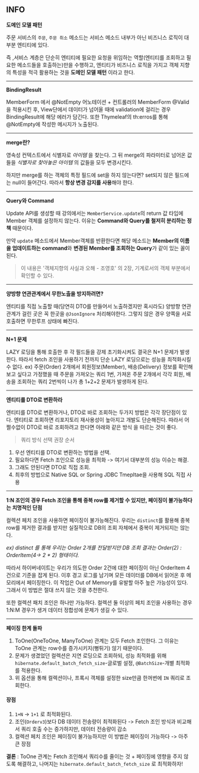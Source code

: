 ## INFO

**도메인 모델 패턴**

주문 서비스의 `주문`, `주문 취소` 메소드는 서비스 메소드 내부가 아닌 비즈니스 로직이 대부분 엔티티에 있다. 

즉 ,서비스 계층은 단순히 엔티티에 필요한 요청을 위임하는 역할(엔티티를 조회하고 필요한 메소드들을 호출하는)만을 수행하고, 엔티티가 비즈니스 로직을 가지고 객체 지향의 특성을 적극 활용하는 것을 **도메인 모델 패턴** 이라고 한다.

---
**BindingResult**

MemberForm 에서 @NotEmpty 어노테이션 + 컨트롤러의 MemberForm @Valid을 적용시킨 후, View단에서 데이터가 넘어올 때에 validation에 걸리는 경우 
BindingResult에 해당 에러가 담긴다. 또한 Thymeleaf의 th:erros를 통해 @NotEmpty에 작성한 메시지가 노출된다.

---

**merge란?**

영속성 컨텍스트에서 식별자로 *아이템* 을 찾는다. 그 뒤 merge의 파라미터로 넘어온 값들을 *식별자로 찾아놓은 아이템* 의 값들을 모두 변경시킨다.

하지만 merge를 하는 객체의 특정 필드에 set을 하지 않는다면? set되지 않은 필드에는 null이 들어간다. 
따라서 **항상 변경 감지를 사용**해야 한다. 

---

**Query와 Command**

Update API를 생성할 때 강의에서는 `MemberService.update`의 return 값 타입에 Member 객체를 설정하지 않는다. 
이유는 **Command와 Query를 철저히 분리하는 정책** 때문이다. 

만약 `update` 메소드에서 Member객체를 반환한다면 해당 메소드는
**Member의 이름을 업데이트하는 command**와 **변경된 Member를 조회하는 Query**가 같이 있는 꼴이 된다.

> 이 내용은 '객체지향의 사실과 오해 - 조영호' 의 2장, 기계로서의 객체 부분에서 확인할 수 있다.  
---

**양방향 연관관계에서 무한노출을 방지하려면?**

엔티티를 직접 노출할 때(당연히 DTO를 만들어서 노출하겠지만 혹시라도) 양방향 연관관계가 걸린 곳은 꼭 한곳을 `@JsonIgnore` 처리해야한다.
그렇지 않은 경우 양쪽을 서로 호출하면 무한루프 상태에 빠진다.

---

**N+1 문제**

LAZY 로딩을 통해 호출한 후 각 필드들을 강제 초기화시켜도 결국은 N+1 문제가 발생한다. 따라서 fetch 조인을 사용하기 전까지 단순 LAZY 로딩으로는 성능을 최적화시킬 수 없다.
ex) 주문(Order) 2개에서 회원정보(Member), 배송(Delivery) 정보를 확인해보고 싶다고 가정했을 때 주문을 가져오는 쿼리 1번, 가져온 주문 2개에서 각각 회원, 배송을 조회하는 쿼리 2번씩이 나가 총 1+2+2 문제가 발생하게 된다.

---

**엔티티를 DTO로 변환하라**

엔티티를 DTO로 변환하거나, DTO로 바로 조회하는 두가지 방법은 각각 장단점이 있다. 엔티티로 조회하면 리포지토리 재사용성이 높아지고 개발도 단순해진다. 따라서 어쩔수없이 DTO로 바로 조회하려고 한다면 아래와 같은 방식
을 따르는 것이 좋다.

> 쿼리 방식 선택 권장 순서
1. 우선 엔티티를 DTO로 변환하는 방법을 선택.
2. 필요하다면 Fetch 조인으로 성능을 최적화 -> 여기서 대부분의 성능 이슈는 해결.
3. 그래도 안된다면 DTO로 직접 조회.
4. 최후의 방법으로 Native SQL or Spring JDBC Tmepltae을 사용해 SQL 직접 사용

---

**1:N 조인의 경우 Fetch 조인을 통해 중복 row를 제거할 수 있지만, 페이징이 불가능하다는 치명적인 단점**

컬렉션 페치 조인을 사용하면 페이징이 불가능해진다. 우리는 `distinct`를 활용해 중복 row를 제거한 결과를 받지만 실질적으로 
DB의 조회 자체에서 중복이 제거되지는 않는다. 

*ex) distinct 를 통해 우리는 Order 2개를 전달받지만 DB 조회 결과는 Order(2) : OrderItem(4-> 2 * 2) 형태이다.*

따라서 하이버네이트는 우리가 의도한 Order 2건에 대한 페이징이 아닌 OrderItem 4건으로 기준을 잡게 된다. 이후 경고 로그를 남기며 모든 데이터를 DB에서 읽어온 후 메모리에서 페이징한다.
이 작업은 Out of Memory를 유발할 아주 높은 가능성이 있다. 그래서 이 방법은 절대 쓰지 않는 것을 추천한다.

또한 컬렉션 패치 조인은 하나만 가능하다. 컬렉션 둘 이상의 페치 조인을 사용하는 경우 1:N:M 경우가 생겨 데이터 정합성에 문제가 생길 수 있다.

---

**페이징 한계 돌파**

1. ToOne(OneToOne, ManyToOne) 관계는 모두 Fetch 조인한다. 그 이유는 ToOne 관계는 row수를 증가시키지(뻥튀기) 않기 때문이다.
2. 문제가 생겼었던 컬렉션은 지연 로딩으로 조회하되, 성능 최적화를 위해 `hibernate.default_batch_fetch_size`-글로벌 설정, `@BatchSize`-개별 최적화 를 적용한다.
3. 위 옵션을 통해 컬렉션이나, 프록시 객체를 설정한 size만큼 한꺼번에 `IN` 쿼리로 조회한다.

#### 장점 ####
1. `1+N` -> `1+1` 로 최적화된다.
2. 조인(`Orderv3`)보다 DB 데이터 전송량이 최적화된다 -> Fetch 조인 방식과 비교해서 쿼리 호출 수는 증가하지만, 데이터 전송량이 감소
3. 컬렉션 페치 조인은 페이징이 불가능하지만 이 방법은 페이징이 가능하다 -> 아주 큰 장점

**결론** : ToOne 관계는 Fetch 조인해서 쿼리수를 줄이는 것 + 페이징에 영향을 주지 않도록 해결하고, 나머지는 `hibernate.default_batch_fetch_size` 로 최적화하자!


